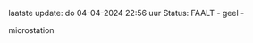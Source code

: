 laatste update: 
do 04-04-2024 22:56   uur 
Status: FAALT - geel - 
<div class="service Y">microstation</div>